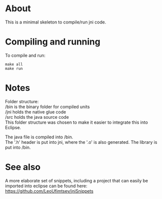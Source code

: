 # About
This is a minimal skeleton to compile/run jni code.

# Compiling and running
To compile and run:

	make all
	make run

# Notes
Folder structure:  
/bin is the binary folder for compiled units  
/jni holds the native glue code  
/src holds the java source code  
This folder structure was chosen to make it easier to integrate this into Eclipse.

The java file is compiled into /bin.  
The '.h' header is put into jni, where the '.o' is also generated.
The library is put into /bin.

# See also
A more elaborate set of snippets, including a project that can easily be imported into eclipse can be found here: https://github.com/LeoUfimtsev/jniSnippets
